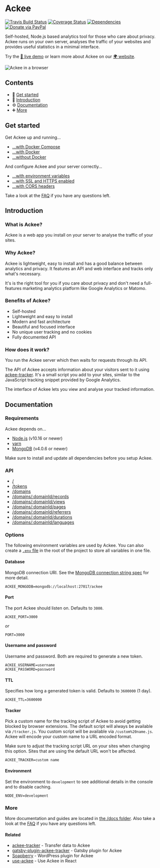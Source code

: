 # Ackee

[![Travis Build Status](https://travis-ci.org/electerious/Ackee.svg?branch=master)](https://travis-ci.org/electerious/Ackee) [![Coverage Status](https://coveralls.io/repos/github/electerious/Ackee/badge.svg?branch=master)](https://coveralls.io/github/electerious/Ackee?branch=master) [![Dependencies](https://david-dm.org/electerious/Ackee.svg)](https://david-dm.org/electerious/Ackee#info=dependencies) [![Donate via PayPal](https://img.shields.io/badge/paypal-donate-009cde.svg)](https://www.paypal.com/cgi-bin/webscr?cmd=_s-xclick&hosted_button_id=CYKBESW577YWE)

Self-hosted, Node.js based analytics tool for those who care about privacy. Ackee runs on your own server, analyses the traffic of your websites and provides useful statistics in a minimal interface.

Try the [🔮 live demo](https://demo.ackee.electerious.com) or learn more about Ackee on our [🌍 website](https://ackee.electerious.com).

![Ackee in a browser](https://s.electerious.com/images/ackee/readme.png)

## Contents

- 🏃 [Get started](#get-started)
- 📄 [Introduction](#introduction)
- ⚙️ [Documentation](#documentation)
- ➕ [More](#more)

## Get started

Get Ackee up and running…

- […with Docker Compose](docs/Get%20started.md#with-docker-compose)
- […with Docker](docs/Get%20started.md#with-docker)
- […without Docker](docs/Get%20started.md#without-docker)

And configure Ackee and your server correctly…

- […with environment variables](#options)
- […with SSL and HTTPS enabled](docs/SSL%20and%20HTTPS.md)
- […with CORS headers](docs/CORS%20headers.md)

Take a look at the [FAQ](docs/FAQ.md) if you have any questions left.

## Introduction

### What is Ackee?

Ackee is a web app you install on your server to analyse the traffic of your sites.

### Why Ackee?

Ackee is lightweight, easy to install and has a good balance between analytics and privacy. It features an API and web interface and tracks only what's necessary.

It's is the right tool for you if you care about privacy and don't need a full-features marketing analytics platform like Google Analytics or Matomo.

### Benefits of Ackee?

- Self-hosted
- Lightweight and easy to install
- Modern and fast architecture
- Beautiful and focused interface
- No unique user tracking and no cookies
- Fully documented API

### How does it work?

You run the Ackee server which then waits for requests through its API.

The API of Ackee accepts information about your visitors sent to it using [ackee-tracker](https://github.com/electerious/ackee-tracker). It's a small script you add to your sites, similar to the JavaScript tracking snippet provided by Google Analytics.

The interface of Ackee lets you view and analyse your tracked information.

## Documentation

### Requirements

Ackee depends on...

- [Node.js](https://nodejs.org/en/) (v10.16 or newer)
- [yarn](https://yarnpkg.com/en/)
- [MongoDB](https://www.mongodb.com) (v4.0.6 or newer)

Make sure to install and update all dependencies before you setup Ackee.

### API

- [/](docs/UI.md)
- [/tokens](docs/tokens.md)
- [/domains](docs/domains.md)
- [/domains/:domainId/records](docs/records.md)
- [/domains/:domainId/views](docs/views.md)
- [/domains/:domainId/pages](docs/pages.md)
- [/domains/:domainId/referrers](docs/referrers.md)
- [/domains/:domainId/durations](docs/durations.md)
- [/domains/:domainId/languages](docs/languages.md)

### Options

The following environment variables are used by Ackee. You can also create a [`.env` file](https://www.npmjs.com/package/dotenv) in the root of the project to store all variables in one file.

#### Database

MongoDB connection URI. See the [MongoDB connection string spec](https://docs.mongodb.com/manual/reference/connection-string/) for more detail.

```
ACKEE_MONGODB=mongodb://localhost:27017/ackee
```

#### Port

The port Ackee should listen on. Defaults to `3000`.

```
ACKEE_PORT=3000
```

*or*

```
PORT=3000
```

#### Username and password

Username and password. Both are required to generate a new token.

```
ACKEE_USERNAME=username
ACKEE_PASSWORD=password
```

#### TTL

Specifies how long a generated token is valid. Defaults to `3600000` (1 day).

```
ACKEE_TTL=3600000
```

#### Tracker

Pick a custom name for the tracking script of Ackee to avoid getting blocked by browser extensions. The default script will always be available via `/tracker.js`. You custom script will be available via `/custom%20name.js`. Ackee will encode your custom name to a URL encoded format.

Make sure to adjust the tracking script URL on your sites when changing this option. Sites that are using the default URL won't be affected.

```
ACKEE_TRACKER=custom name
```

#### Environment

Set the environment to `development` to see additional details in the console and to disable caching.

```
NODE_ENV=development
```

### More

More documentation and guides are located in [the /docs folder](docs/). Also take a look at the [FAQ](docs/FAQ.md) if you have any questions left.

#### Related

- [ackee-tracker](https://github.com/electerious/ackee-tracker) - Transfer data to Ackee
- [gatsby-plugin-ackee-tracker](https://github.com/Burnsy/gatsby-plugin-ackee-tracker) - Gatsby plugin for Ackee
- [Soapberry](https://wordpress.org/plugins/soapberry/) - WordPress plugin for Ackee
- [use-ackee](https://github.com/electerious/use-ackee) - Use Ackee in React